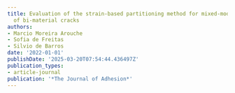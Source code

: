 ```yaml
---
title: Evaluation of the strain-based partitioning method for mixed-mode I+ II fracture
  of bi-material cracks
authors:
- Marcio Moreira Arouche
- Sofia de Freitas
- Silvio de Barros
date: '2022-01-01'
publishDate: '2025-03-20T07:54:44.436497Z'
publication_types:
- article-journal
publication: '*The Journal of Adhesion*'
---
```

